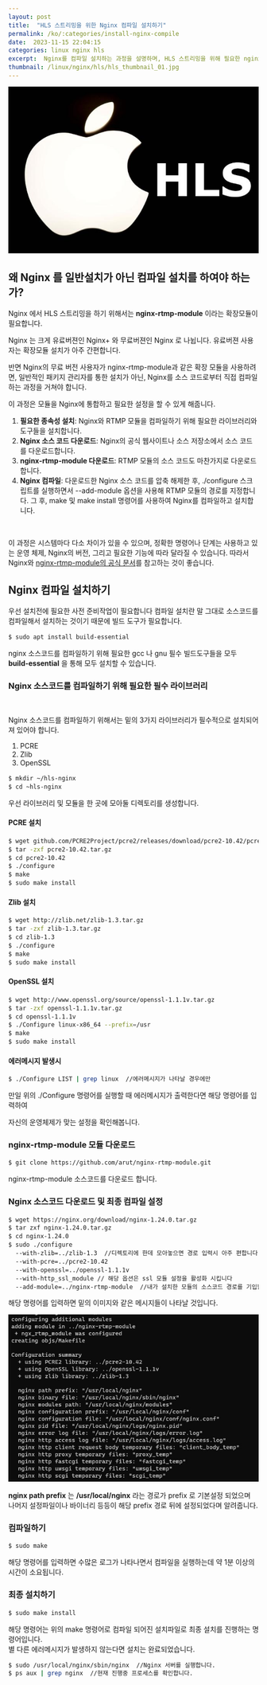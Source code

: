 ```yaml
---
layout: post
title:  "HLS 스트리밍을 위한 Nginx 컴파일 설치하기"
permalink: /ko/:categories/install-nginx-compile
date:  2023-11-15 22:04:15
categories: linux nginx hls
excerpt:  Nginx를 컴파일 설치하는 과정을 설명하며, HLS 스트리밍을 위해 필요한 nginx-rtmp-module 확장 모듈을 추가하는 방법을 제공합니다. 필요한 종속성 설치부터 Nginx 및 모듈의 컴파일과 설치까지의 단계를 상세히 다룹니다.
thumbnail: /linux/nginx/hls/hls_thumbnail_01.jpg
---
```



![HLS Thumbnail Image](/assets/img/linux/nginx/hls/hls_thumbnail_01.jpg)

## 왜 Nginx 를 일반설치가 아닌 컴파일 설치를 하여야 하는가?

Nginx 에서 HLS 스트리밍을 하기 위해서는 **nginx-rtmp-module** 이라는 확장모듈이 필요합니다.

Nginx 는 크게 유료버젼인 Nginx+ 와 무료버젼인 Nginx 로 나뉩니다. 유료버젼 사용자는 확장모듈 설치가 아주 간편합니다.

반면 Nginx의 무료 버전 사용자가 nginx-rtmp-module과 같은 확장 모듈을 사용하려면, 일반적인 패키지 관리자를 통한 설치가 아닌, Nginx를 소스 코드로부터 직접 컴파일하는 과정을 거쳐야 합니다. 

이 과정은 모듈을 Nginx에 통합하고 필요한 설정을 할 수 있게 해줍니다.


1. **필요한 종속성 설치**: Nginx와 RTMP 모듈을 컴파일하기 위해 필요한 라이브러리와 도구들을 설치합니다.
2. **Nginx 소스 코드 다운로드**: Nginx의 공식 웹사이트나 소스 저장소에서 소스 코드를 다운로드합니다.
3. **nginx-rtmp-module 다운로드**: RTMP 모듈의 소스 코드도 마찬가지로 다운로드합니다.
4. **Nginx 컴파일**: 다운로드한 Nginx 소스 코드를 압축 해제한 후, ./configure 스크립트를 실행하면서 --add-module 옵션을 사용해 RTMP 모듈의 경로를 지정합니다. 그 후, make 및 make install 명령어를 사용하여 Nginx를 컴파일하고 설치합니다.

<br>


이 과정은 시스템마다 다소 차이가 있을 수 있으며, 정확한 명령어나 단계는 사용하고 있는 운영 체제, Nginx의 버전, 그리고 필요한 기능에 따라 달라질 수 있습니다. 따라서 Nginx와 [nginx-rtmp-module의 공식 문서](https://github.com/arut/nginx-rtmp-module)를 참고하는 것이 좋습니다.

<div class="divide-line"></div>

## Nginx 컴파일 설치하기

우선 설치전에 필요한 사전 준비작업이 필요합니다
컴파일 설치란 말 그대로 소스코드를 컴파일해서 설치하는 것이기 때문에 빌드 도구가 필요합니다.

```bash
$ sudo apt install build-essential
```

nginx 소스코드를 컴파일하기 위해 필요한 gcc 나 gnu 필수 빌드도구들을
모두 **build-essential** 을 통해 모두 설치할 수 있습니다.

### Nginx 소스코드를 컴파일하기 위해 필요한 필수 라이브러리

<br>

Nginx 소스코드를 컴파일하기 위해서는 밑의 3가지 라이브러리가 필수적으로 설치되어져 있어야 합니다.

1. PCRE
2. Zlib
3. OpenSSL

```bash
$ mkdir ~/hls-nginx
$ cd ~hls-nginx
```
우선 라이브러리 및 모듈을 한 곳에 모아둘 디렉토리를 생성합니다.


#### PCRE 설치

```bash
$ wget github.com/PCRE2Project/pcre2/releases/download/pcre2-10.42/pcre2-10.42.tar.gz
$ tar -zxf pcre2-10.42.tar.gz
$ cd pcre2-10.42
$ ./configure
$ make
$ sudo make install
```

#### Zlib 설치

```bash
$ wget http://zlib.net/zlib-1.3.tar.gz
$ tar -zxf zlib-1.3.tar.gz
$ cd zlib-1.3
$ ./configure
$ make
$ sudo make install
```

#### OpenSSL 설치

```bash
$ wget http://www.openssl.org/source/openssl-1.1.1v.tar.gz
$ tar -zxf openssl-1.1.1v.tar.gz
$ cd openssl-1.1.1v
$ ./Configure linux-x86_64 --prefix=/usr 
$ make
$ sudo make install
```

#### 에러메시지 발생시

```bash
$ ./Configure LIST | grep linux  //에러메시지가 나타날 경우에만
```

만일 위의 ./Configure 명령어를 실행할 때 에러메시지가 출력한다면 해당 명령어를 입력하여

자신의 운영체제가 맞는 설정을 확인해봅니다.

<div class="divide-line"></div>

### nginx-rtmp-module 모듈 다운로드

```bash
$ git clone https://github.com/arut/nginx-rtmp-module.git
```

nginx-rtmp-module 소스코드를 다운로드 합니다.


### Nginx 소스코드 다운로드 및 최종 컴파일 설정

```bash
$ wget https://nginx.org/download/nginx-1.24.0.tar.gz
$ tar zxf nginx-1.24.0.tar.gz
$ cd nginx-1.24.0
$ sudo ./configure 
  --with-zlib=../zlib-1.3  //디렉토리에 한데 모아놓으면 경로 입력시 아주 편합니다
  --with-pcre=../pcre2-10.42 
  --with-openssl=../openssl-1.1.1v 
  --with-http_ssl_module // 해당 옵션은 ssl 모듈 설정을 활성화 시킵니다
  --add-module=../nginx-rtmp-module  //내가 설치한 모듈의 소스코드 경로를 기입합니다

```

해당 명령어를 입력하면 밑의 이미지와 같은 메시지들이 나타날 것입니다.


![Configure complete message before compile nginx](/assets/img/linux/nginx/hls/log_configured_compile.jpg)

**nginx path prefix** 는 **/usr/local/nginx** 라는 경로가 prefix 로 기본설정 되었으며 나머지 설정파일이나 바이너리 등등이 해당 prefix 경로 뒤에 설정되었다며 알려줍니다.



### 컴파일하기


```bash
$ sudo make
```

해당 명령어를 입력하면 수많은 로그가 나타나면서 컴파일을 실행하는데 약 1분 이상의 시간이 소요됩니다.


### 최종 설치하기

```bash
$ sudo make install
```

해당 명령어는 위의 make 명령어로 컴파일 되어진 설치파일로 최종 설치를 진행하는 명령어입니다.
<br>
별 다른 에러메시지가 발생하지 않는다면 설치는 완료되었습니다.


```bash
$ sudo /usr/local/nginx/sbin/nginx  //Nginx 서버를 실행합니다.
$ ps aux | grep nginx  //현재 진행중 프로세스를 확인합니다.
```

